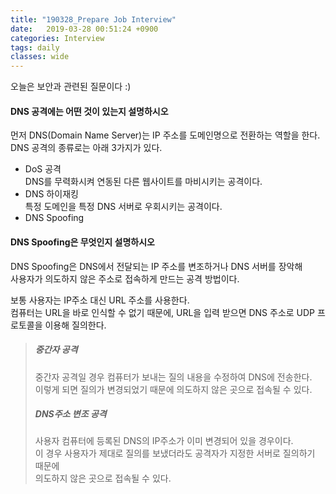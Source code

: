 ```yaml
---
title: "190328_Prepare Job Interview"
date:   2019-03-28 00:51:24 +0900
categories: Interview
tags: daily
classes: wide
---
```


오늘은 보안과 관련된 질문이다 :)  
  
#### DNS 공격에는 어떤 것이 있는지 설명하시오

먼저 DNS(Domain Name Server)는 IP 주소를 도메인명으로 전환하는 역할을 한다.  
DNS 공격의 종류로는 아래 3가지가 있다.  
   
- DoS 공격  
DNS를 무력화시켜 연동된 다른 웹사이트를 마비시키는 공격이다.  
- DNS 하이재킹  
특정 도메인을 특정 DNS 서버로 우회시키는 공격이다.  
- DNS Spoofing

#### DNS Spoofing은 무엇인지 설명하시오

DNS Spoofing은 DNS에서 전달되는 IP 주소를 변조하거나 DNS 서버를 장악해  
사용자가 의도하지 않은 주소로 접속하게 만드는 공격 방법이다.  

보통 사용자는 IP주소 대신 URL 주소를 사용한다.  
컴퓨터는 URL을 바로 인식할 수 없기 때문에, URL을 입력 받으면 DNS 주소로 UDP 프로토콜을 이용해 질의한다.  

>##### 중간자 공격
>
>중간자 공격일 경우 컴퓨터가 보내는 질의 내용을 수정하여 DNS에 전송한다.  
>이렇게 되면 질의가 변경되었기 때문에 의도하지 않은 곳으로 접속될 수 있다.  
>
>##### DNS주소 변조 공격
>
>사용자 컴퓨터에 등록된 DNS의 IP주소가 이미 변경되어 있을 경우이다.  
>이 경우 사용자가 제대로 질의를 보냈더라도 공격자가 지정한 서버로 질의하기 때문에  
>의도하지 않은 곳으로 접속될 수 있다.  